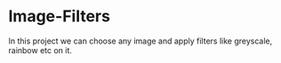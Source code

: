 # Image-Filters
In this project we can choose any image and apply filters like greyscale, rainbow etc on it. 
